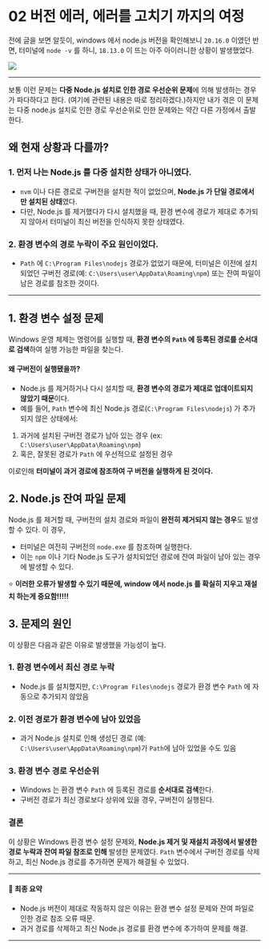 02 버전 에러, 에러를 고치기 까지의 여정
===
 전에 글을 보면 알듯이, windows 에서 node.js 버전을 확인해보니 `20.16.0` 이였던 반면, 터미널에 `node -v` 를 하니, `18.13.0` 이 뜨는 아주 아이러니한 상황이 발생했었다.

![](https://private-user-images.githubusercontent.com/167315197/387979572-26ff64a6-9a5f-492a-a14f-4c092589498b.png?jwt=eyJhbGciOiJIUzI1NiIsInR5cCI6IkpXVCJ9.eyJpc3MiOiJnaXRodWIuY29tIiwiYXVkIjoicmF3LmdpdGh1YnVzZXJjb250ZW50LmNvbSIsImtleSI6ImtleTUiLCJleHAiOjE3MzIwODYxMTEsIm5iZiI6MTczMjA4NTgxMSwicGF0aCI6Ii8xNjczMTUxOTcvMzg3OTc5NTcyLTI2ZmY2NGE2LTlhNWYtNDkyYS1hMTRmLTRjMDkyNTg5NDk4Yi5wbmc_WC1BbXotQWxnb3JpdGhtPUFXUzQtSE1BQy1TSEEyNTYmWC1BbXotQ3JlZGVudGlhbD1BS0lBVkNPRFlMU0E1M1BRSzRaQSUyRjIwMjQxMTIwJTJGdXMtZWFzdC0xJTJGczMlMkZhd3M0X3JlcXVlc3QmWC1BbXotRGF0ZT0yMDI0MTEyMFQwNjU2NTFaJlgtQW16LUV4cGlyZXM9MzAwJlgtQW16LVNpZ25hdHVyZT1kNGIyY2Y1YjM5NDIwMzkwMDFhMWM0Yjk2YTExNjgwNTRlZWU0ODdjYjlmMjg5MjA1MDhjMTdlMGQxOGNhZTNjJlgtQW16LVNpZ25lZEhlYWRlcnM9aG9zdCJ9.8LDBJ8h_YGvz43-QY-IW5iwVzMCkmsD8Zoea98OJEI4)

---
보통 이런 문제는 **다중 Node.js 설치로 인한 경로 우선순위 문제**에 의해 발생하는 경우가 파다하다고 한다. (여기에 관련된 내용은 따로 정리하겠다.)하지만 내가 겪은 이 문제는 다중 node.js 설치로 인한 경로 우선순위로 인한 문제와는 약간 다른 가정에서 출발한다. 

## 왜 현재 상황과 다를까?

### 1. 먼저 나는 Node.js 를 다중 설치한 상태가 아니였다.
- `nvm` 이나 다른 경로로 구버전을 설치한 적이 없었으며, **Node.js 가 단일 경로에서만 설치된 상태**였다.
- 다만, Node.js 를 제거했다가 다시 설치했을 때, 환경 변수에 경로가 제대로 추가되지 않아서 터미널이 최신 버전을 인식하지 못한 상태였다.

### 2. 환경 변수의 경로 누락이 주요 원인이었다.
- `Path` 에 `C:\Program Files\nodejs` 경로가 없었기 때문에, 터미널은 이전에 설치되었던 구버전 경로(예: `C:\Users\user\AppData\Roaming\npm`) 또는 잔여 파일이 남은 경로를 참조한 것이다. 

---

## 1. 환경 변수 설정 문제
Windows 운영 체제는 명령어를 실행할 때, **환경 변수의 `Path` 에 등록된 경로를 순서대로 검색**하여 실행 가능한 파일을 찾는다.

#### 왜 구버전이 실행됐을까?
- Node.js 를 제거하거나 다시 설치할 때, **환경 변수의 경로가 제대로 업데이트되지 않았기 때문**이다.
- 예를 들어, `Path` 변수에 최신 Node.js 경로(`C:\Program Files\nodejs`) 가 추가되지 않은 상태에서:

1. 과거에 설치된 구버전 경로가 남아 있는 경우 (ex: `C:\Users\user\AppData\Roaming\npm`)
2. 혹은, 잘못된 경로가 `Path` 에 우선적으로 설정된 경우

이로인해 **터미널이 과거 경로에 참조하여 구 버전을 실행하게 된 것이다.**

## 2. Node.js 잔여 파일 문제
Node.js 를 제거할 때, 구버전의 설치 경로와 파일이 **완전히 제거되지 않는 경우**도 발생할 수 있다. 이 경우,
- 터미널은 여전히 구버전의 `node.exe` 를 참조하며 실행한다.
- 이는 `npm` 이나 기타 Node.js 도구가 설치되었던 경로에 잔여 파일이 남아 있는 경우에 발생할 수 있다.

⭐ **이러한 오류가 발생할 수 있기 때문에, window 에서 node.js 를 확실히 지우고 재설치 하는게 중요함!!!!!**

## 3. 문제의 원인
이 상황은 다음과 같은 이유로 발생했을 가능성이 높다.

### 1. 환경 변수에서 최신 경로 누락
- Node.js 를 설치했지만, `C:\Program Files\nodejs` 경로가 환경 변수 `Path` 에 자동으로 추가되지 않았음

### 2. 이전 경로가 환경 변수에 남아 있었음 
- 과거 Node.js 설치로 인해 생성딘 경로 (예: `C:\Users\user\AppData\Roaming\npm`)가 `Path`에 남아 있었을 수도 있음

### 3. 환경 변수 경로 우선순위
- Windows 는 환경 변수 `Path` 에 등록된 경로를 **순서대로 검색**한다.
- 구버전 경로가 최신 경로보다 상위에 있을 경우, 구버전이 실행된다.

### 결론
이 상황은 Windows 환경 변수 설정 문제와, **Node.js 제거 및 재설치 과정에서 발생한 경로 누락과 잔여 파일 참조로 인해** 발생한 문제였다. `Path` 변수에서 구버전 경로를 삭제하고, 최신 Node.js 경로를 추가하면 문제가 해결될 수 있었다.

---
#### 📌 최종 요약
- Node.js 버전이 제대로 작동하지 않은 이유는 환경 변수 설정 문제와 잔여 파일로 인한 경로 참조 오류 때문.
- 과거 경로를 삭제하고 최신 Node.js 경로를 환경 변수에 추가하여 문제를 해결.
---